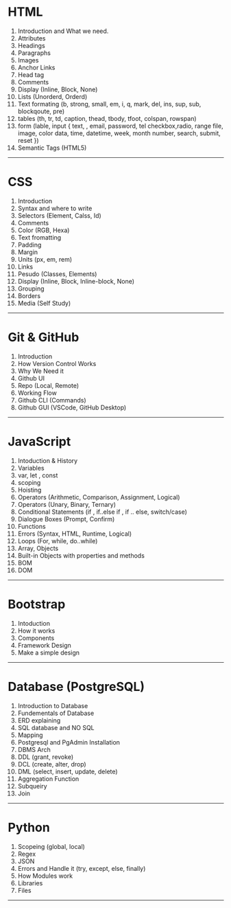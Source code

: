 # HTML

1. Introduction and What we need.
2. Attributes
3. Headings
4. Paragraphs
5. Images
6. Anchor Links
7. Head tag
8. Comments
9. Display (Inline, Block, None)
10. Lists (Unorderd, Orderd)
11. Text formating
    (b, strong, small, em, i, q, mark, del, ins, sup, sub, blockqoute, pre)
12. tables (th, tr, td, caption, thead, tbody, tfoot, colspan, rowspan)
13. form (lable, input {
    text, , email, password, tel
    checkbox,radio, range
    file, image, color
    data, time, datetime, week, month
    number, search, submit, reset
    })
14. Semantic Tags (HTML5)

---

# CSS

1. Introduction
2. Syntax and where to write
3. Selectors (Element, Calss, Id)
4. Comments
5. Color (RGB, Hexa)
6. Text fromatting
7. Padding
8. Margin
9. Units (px, em, rem)
10. Links
11. Pesudo (Classes, Elements)
12. Display (Inline, Block, Inline-block, None)
13. Grouping
14. Borders
15. Media (Self Study)

---

# Git & GitHub

1. Introduction
2. How Version Control Works
3. Why We Need it
4. Github UI
5. Repo (Local, Remote)
6. Working Flow
7. Github CLI (Commands)
8. Github GUI (VSCode, GitHub Desktop)

---

# JavaScript

1. Intoduction & History
2. Variables
3. var, let , const
4. scoping
5. Hoisting
6. Operators (Arithmetic, Comparison, Assignment, Logical)
7. Operators (Unary, Binary, Ternary)
8. Conditional Statements (if , if..else if , if .. else, switch/case)
9. Dialogue Boxes (Prompt, Confirm)
10. Functions
11. Errors (Syntax, HTML, Runtime, Logical)
12. Loops (For, while, do..while)
13. Array, Objects
14. Built-in Objects with properties and methods
15. BOM
16. DOM

---

# Bootstrap

1. Intoduction
2. How it works
3. Components
4. Framework Design
5. Make a simple design

---

# Database (PostgreSQL)

1. Introduction to Database
2. Fundementals of Database
3. ERD explaining
4. SQL database and NO SQL
5. Mapping
6. Postgresql and PgAdmin Installation
7. DBMS Arch
8. DDL (grant, revoke)
9. DCL (create, alter, drop)
10. DML (select, insert, update, delete)
11. Aggregation Function
12. Subqueiry
13. Join

---

# Python

1. Scopeing (global, local)
2. Regex
3. JSON
4. Errors and Handle it (try, except, else, finally)
5. How Modules work
6. Libraries
7. Files


---
